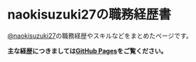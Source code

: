 naokisuzuki27の職務経歴書
======
[@naokisuzuki27](https://github.com/naokisuzuki27)の職務経歴やスキルなどをまとめたページです。

**主な経歴につきましては[GitHub Pages](https://naokisuzuki27.github.io/naoki_resume.github.io/)をご覧ください。**
